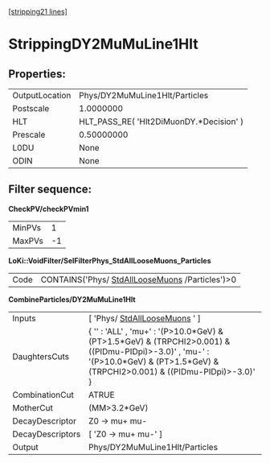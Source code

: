 [[stripping21 lines]](./stripping21-index)

# StrippingDY2MuMuLine1Hlt

## Properties:

|                |                                          |
|----------------|------------------------------------------|
| OutputLocation | Phys/DY2MuMuLine1Hlt/Particles           |
| Postscale      | 1.0000000                                |
| HLT            | HLT_PASS_RE( 'Hlt2DiMuonDY.\*Decision' ) |
| Prescale       | 0.50000000                               |
| L0DU           | None                                     |
| ODIN           | None                                     |

## Filter sequence:

**CheckPV/checkPVmin1**

|        |     |
|--------|-----|
| MinPVs | 1   |
| MaxPVs | -1  |

**LoKi::VoidFilter/SelFilterPhys_StdAllLooseMuons_Particles**

|      |                                                                                    |
|------|------------------------------------------------------------------------------------|
| Code | CONTAINS('Phys/ [StdAllLooseMuons](./stripping21-stdallloosemuons) /Particles')\>0 |

**CombineParticles/DY2MuMuLine1Hlt**

|                  |                                                                                                                                                                                              |
|------------------|----------------------------------------------------------------------------------------------------------------------------------------------------------------------------------------------|
| Inputs           | [ 'Phys/ [StdAllLooseMuons](./stripping21-stdallloosemuons) ' ]                                                                                                                            |
| DaughtersCuts    | { '' : 'ALL' , 'mu+' : '(P\>10.0\*GeV) & (PT\>1.5\*GeV) & (TRPCHI2\>0.001) & ((PIDmu-PIDpi)\>-3.0)' , 'mu-' : '(P\>10.0\*GeV) & (PT\>1.5\*GeV) & (TRPCHI2\>0.001) & ((PIDmu-PIDpi)\>-3.0)' } |
| CombinationCut   | ATRUE                                                                                                                                                                                        |
| MotherCut        | (MM\>3.2\*GeV)                                                                                                                                                                               |
| DecayDescriptor  | Z0 -\> mu+ mu-                                                                                                                                                                               |
| DecayDescriptors | [ 'Z0 -\> mu+ mu-' ]                                                                                                                                                                       |
| Output           | Phys/DY2MuMuLine1Hlt/Particles                                                                                                                                                               |
